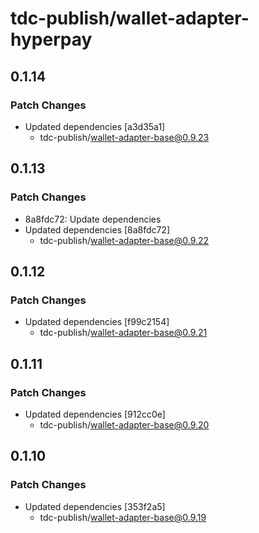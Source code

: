 # tdc-publish/wallet-adapter-hyperpay

## 0.1.14

### Patch Changes

-   Updated dependencies [a3d35a1]
    -   tdc-publish/wallet-adapter-base@0.9.23

## 0.1.13

### Patch Changes

-   8a8fdc72: Update dependencies
-   Updated dependencies [8a8fdc72]
    -   tdc-publish/wallet-adapter-base@0.9.22

## 0.1.12

### Patch Changes

-   Updated dependencies [f99c2154]
    -   tdc-publish/wallet-adapter-base@0.9.21

## 0.1.11

### Patch Changes

-   Updated dependencies [912cc0e]
    -   tdc-publish/wallet-adapter-base@0.9.20

## 0.1.10

### Patch Changes

-   Updated dependencies [353f2a5]
    -   tdc-publish/wallet-adapter-base@0.9.19
